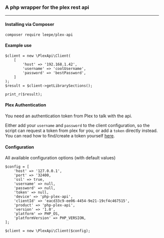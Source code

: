 ### A php wrapper for the plex rest api
___

#### Installing via Composer
`composer require leepe/plex-api`

#### Example use
```
$client = new \PlexApi\Client(
    [
        'host' => '192.168.1.42',
        'username' => 'coolUsername',
        'password' => 'bestPassword',
    ]
);
$result = $client->getLibrarySections();

print_r($result);
```
#### Plex Authentication
You need an authentication token from Plex to talk with the api. 

Either add your `username` and `password` to the client configuration, so the script can request a token from plex for you, or add a `token` directly instead. 
You can read how to find/create a token yourself [here](https://support.plex.tv/articles/204059436-finding-an-authentication-token-x-plex-token/). 

#### Configuration
All available configuration options (with default values)
```
$config = [
    'host' => '127.0.0.1',
    'port' => '32400,
    'ssl' => true,
    'username' => null,
    'password' => null,
    'token' => null,
    'device' => 'php-plex-api',
    'clientId' => 'eacd33c9-ee06-4454-9e21-19cf4c467515',
    'product' => 'php-plex-api',
    'version' => '1.0',
    'platform' => PHP_OS,
    'platformVersion' => PHP_VERSION,
];

$client = new \PlexApi\Client($config);
```